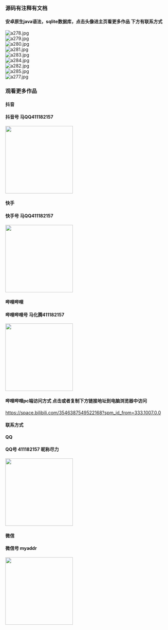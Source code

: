 ### 源码有注释有文档

#### 安卓原生java语法，sqlite数据库，点击头像进主页看更多作品 下方有联系方式
 <img src='https://img.alicdn.com/imgextra/i4/1658540494/O1CN01W2g4uo1FWIa99DGfi_!!1658540494.jpg' alt='a278.jpg' /></br> 
 <img src='https://img.alicdn.com/imgextra/i1/1658540494/O1CN01OSpBTn1FWIa7ezQGs_!!1658540494.jpg' alt='a279.jpg' /></br> 
 <img src='https://img.alicdn.com/imgextra/i4/1658540494/O1CN01K2fkyK1FWIaAxaYKS_!!1658540494.jpg' alt='a280.jpg' /></br> 
 <img src='https://img.alicdn.com/imgextra/i1/1658540494/O1CN01lWQUro1FWIaDSsRgb_!!1658540494.jpg' alt='a281.jpg' /></br> 
 <img src='https://img.alicdn.com/imgextra/i2/1658540494/O1CN01JmHQSJ1FWIa99D8O5_!!1658540494.jpg' alt='a283.jpg' /></br> 
 <img src='https://img.alicdn.com/imgextra/i4/1658540494/O1CN01pGBhT51FWIaCkbRnV_!!1658540494.jpg' alt='a284.jpg' /></br> 
 <img src='https://img.alicdn.com/imgextra/i3/1658540494/O1CN018Z8sfe1FWIaEjwPHP_!!1658540494.jpg' alt='a282.jpg' /></br> 
 <img src='https://img.alicdn.com/imgextra/i2/1658540494/O1CN011DZAN11FWIa7ezHxU_!!1658540494.jpg' alt='a285.jpg' /></br> 
 <img src='https://img.alicdn.com/imgextra/i3/1658540494/O1CN01P6Qjla1FWIaDSrVSG_!!1658540494.jpg' alt='a277.jpg' /></br>
### 观看更多作品

#### 抖音
#### 抖音号  马QQ411182157
<img src="https://gitee.com/QQ411182157/mingpian/raw/master/douyin.png" width="210px">

#### 快手
#### 快手号  马QQ411182157

<img src="https://gitee.com/QQ411182157/mingpian/raw/master/kuaishou.jpg" width="210px">

#### 哔哩哔哩
#### 哔哩哔哩号  马化腾411182157

<img src="https://gitee.com/QQ411182157/mingpian/raw/master/bili.png" width="210px">

#### 哔哩哔哩pc端访问方式 点击或者复制下方链接地址到电脑浏览器中访问

https://space.bilibili.com/3546387549522168?spm_id_from=333.1007.0.0


#### 联系方式
#### QQ
#### QQ号 411182157 昵称尽力

<img src="https://gitee.com/QQ411182157/mingpian/raw/master/qq.jpg" width="210px">

#### 微信
#### 微信号 myaddr

<img src="https://gitee.com/QQ411182157/mingpian/raw/master/weixin.png" width="210px">
